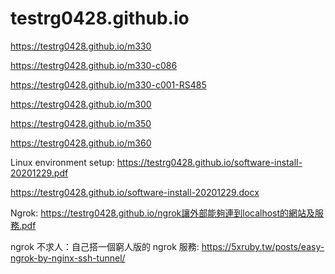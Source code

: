# testrg0428.github.io

https://testrg0428.github.io/m330

https://testrg0428.github.io/m330-c086

https://testrg0428.github.io/m330-c001-RS485

https://testrg0428.github.io/m300

https://testrg0428.github.io/m350

https://testrg0428.github.io/m360

Linux environment setup:
https://testrg0428.github.io/software-install-20201229.pdf

https://testrg0428.github.io/software-install-20201229.docx

Ngrok:
https://testrg0428.github.io/ngrok讓外部能夠連到localhost的網站及服務.pdf

ngrok 不求人：自己搭一個窮人版的 ngrok 服務:
https://5xruby.tw/posts/easy-ngrok-by-nginx-ssh-tunnel/
